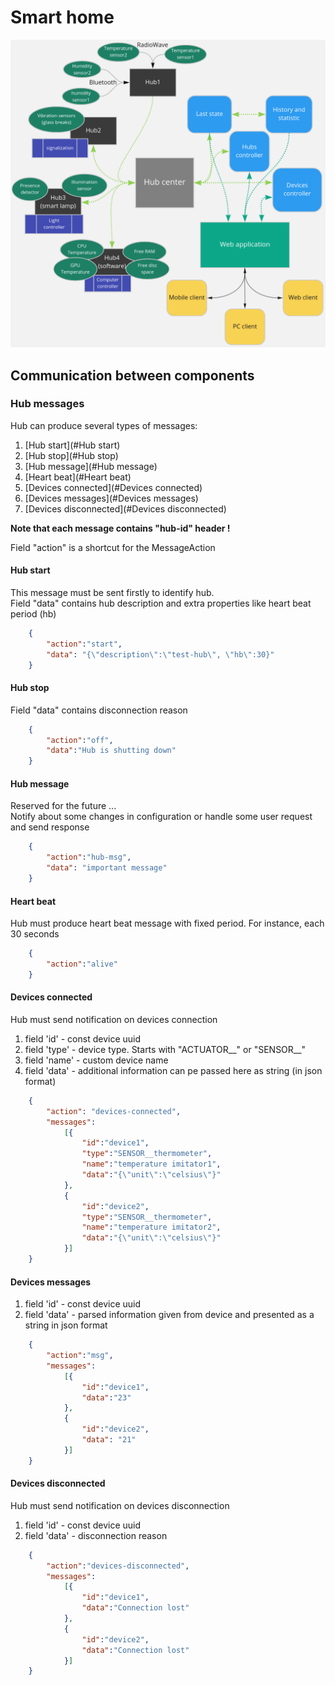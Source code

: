 # Smart home

![smart-home](docs/smart-home-system.png)


## Communication between components

### Hub messages

Hub can produce several types of messages:
1. [Hub start](#Hub start)
2. [Hub stop](#Hub stop)
3. [Hub message](#Hub message)
4. [Heart beat](#Heart beat)
5. [Devices connected](#Devices connected)
6. [Devices messages](#Devices messages)
7. [Devices disconnected](#Devices disconnected)

<b> Note that each message contains "hub-id" header ! </b>
<p> Field "action" is a shortcut for the MessageAction </p>

#### Hub start
This message must be sent firstly to identify hub. <br>
Field "data" contains hub description and extra properties like heart beat period (hb)
```json
    {
        "action":"start",
        "data": "{\"description\":\"test-hub\", \"hb\":30}"
    }
```

#### Hub stop
Field "data" contains disconnection reason 
```json
    {
        "action":"off",
        "data":"Hub is shutting down"
    }
```

#### Hub message
Reserved for the future ... <br>
Notify about some changes in configuration or handle some user request and send response 
```json
    {
        "action":"hub-msg",
        "data": "important message"
    }
```

#### Heart beat
Hub must produce heart beat message with fixed period. For instance, each 30 seconds
```json
    {
        "action":"alive"
    }
```

#### Devices connected
Hub must send notification on devices connection
1. field 'id' - const device uuid 
2. field 'type' - device type. Starts with "ACTUATOR__" or "SENSOR__"
3. field 'name' - custom device name
4. field 'data' - additional information can pe passed here as string (in json format)
```json
    {
        "action": "devices-connected",
        "messages":
            [{
                "id":"device1",
                "type":"SENSOR__thermometer",
                "name":"temperature imitator1",
                "data":"{\"unit\":\"celsius\"}"
            },
            {
                "id":"device2",
                "type":"SENSOR__thermometer",
                "name":"temperature imitator2",
                "data":"{\"unit\":\"celsius\"}"
            }]
    }
```

#### Devices messages
1. field 'id' - const device uuid
2. field 'data' - parsed information given from device and presented as a string in json format
```json
    {
        "action":"msg",
        "messages":
            [{
                "id":"device1",
                "data":"23"
            },
            {
                "id":"device2",
                "data": "21"
            }]
    }
```


#### Devices disconnected
Hub must send notification on devices disconnection
1. field 'id' - const device uuid
2. field 'data' - disconnection reason
```json
    {
        "action":"devices-disconnected",
        "messages":
            [{
                "id":"device1",
                "data":"Connection lost"
            },
            {
                "id":"device2",
                "data":"Connection lost"
            }]
    }
```